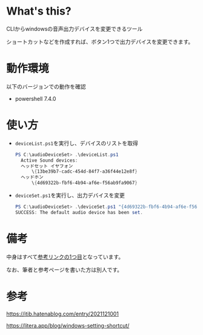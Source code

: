 # What's this?

CLIからwindowsの音声出力デバイスを変更できるツール

ショートカットなどを作成すれば、ボタン1つで出力デバイスを変更できます。

# 動作環境

以下のバージョンでの動作を確認
- powershell 7.4.0

# 使い方

- `deviceList.ps1`を実行し、デバイスのリストを取得

  ```powershell
  PS C:\audioDeviceSet> .\deviceList.ps1
    Active Sound devices:
    ヘッドセット イヤフォン
        \{13be39b7-cadc-454d-84f7-a36f44e12e8f}
    ヘッドホン
        \{4d69322b-fbf6-4b94-af6e-f56ab9fa9067}
  ```

- `deviceSet.ps1`を実行し、出力デバイスを変更

  ```powershell
  PS C:\audioDeviceSet> .\deviceSet.ps1 "{4d69322b-fbf6-4b94-af6e-f56ab9fa9067}"
  SUCCESS: The default audio device has been set.
  ```

# 備考

中身はすべて[参考リンクの1つ目](#参考)となっています。

なお、筆者と参考ページを書いた方は別人です。

# 参考

https://itib.hatenablog.com/entry/2021121001

https://litera.app/blog/windows-setting-shortcut/
